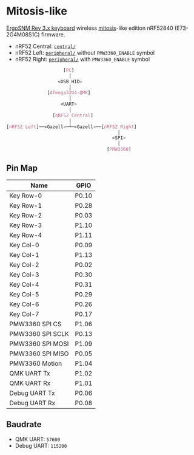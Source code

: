 # Mitosis-like

[ErgoSNM Rev 3.x keyboard](https://github.com/siderakb/ergo-snm-keyboard) wireless [mitosis](https://github.com/reversebias/mitosis)-like edition nRF52840 (E73-2G4M08S1C) firmware.

- nRF52 Central: [`central/`](/central/)
- nRF52 Left: [`peripheral/`](/peripheral/) without `PMW3360_ENABLE` symbol
- nRF52 Right: [`peripheral/`](/peripheral/) with `PMW3360_ENABLE` symbol

```css
                     [PC]
                       │
                   <USB HID>
                       │
               [ATmega32U4-QMK]
                       │
                    <UART>
                       │
                 [nRF52 Central]
                       │
[nRF52 Left]──<Gazell>─┴─<Gazell>──[nRF52 Right]
                                         │
                                       <SPI>
                                         │
                                     [PMW3360]
```

## Pin Map

| Name             | GPIO  |
| ---------------- | ----- |
| Key Row-0        | P0.10 |
| Key Row-1        | P0.28 |
| Key Row-2        | P0.03 |
| Key Row-3        | P1.10 |
| Key Row-4        | P1.11 |
| Key Col-0        | P0.09 |
| Key Col-1        | P1.13 |
| Key Col-2        | P0.02 |
| Key Col-3        | P0.30 |
| Key Col-4        | P0.31 |
| Key Col-5        | P0.29 |
| Key Col-6        | P0.26 |
| Key Col-7        | P0.17 |
| PMW3360 SPI CS   | P1.06 |
| PMW3360 SPI SCLK | P0.13 |
| PMW3360 SPI MOSI | P1.09 |
| PMW3360 SPI MISO | P0.05 |
| PMW3360 Motion   | P1.04 |
| QMK UART Tx      | P1.02 |
| QMK UART Rx      | P1.01 |
| Debug UART Tx    | P0.06 |
| Debug UART Rx    | P0.08 |

## Baudrate

- QMK UART: `57600`
- Debug UART: `115200`
